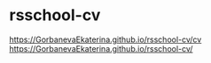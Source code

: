 # rsschool-cv
https://GorbanevaEkaterina.github.io/rsschool-cv/cv
https://GorbanevaEkaterina.github.io/rsschool-cv/